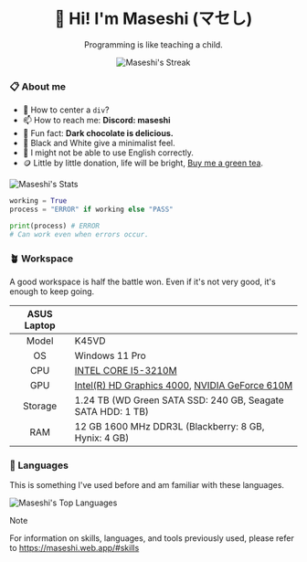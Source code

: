 <div align="center">
  <h1>👋 Hi! I'm Maseshi <strong>(マセし)</strong></h1>
  <p>Programming is like teaching a child.</p>
  <img src="https://github-readme-streak-stats.herokuapp.com/?user=Maseshi&theme=transparent&hide_border=true" alt="Maseshi's Streak" />
</div>

### 📋 About me

- 🤔 How to center a `div`?
- 📫 How to reach me: **Discord: maseshi**
- 🍫 Fun fact: **Dark chocolate is delicious.**
- 🎨 Black and White give a minimalist feel.
- 💬 I might not be able to use English correctly.
- 🪙 Little by little donation, life will be bright, [Buy me a green tea](https://www.buymeacoffee.com/maseshi).

![Maseshi's Stats](https://github-readme-stats.vercel.app/api?username=Maseshi&theme=transparent&hide_border=true&show_icons=true)

```python
working = True
process = "ERROR" if working else "PASS"

print(process) # ERROR
# Can work even when errors occur.
```

### 🪴 Workspace

A good workspace is half the battle won. Even if it's not very good, it's enough to keep going.

| ASUS Laptop | |
|    :---:    | --- |
| Model       | K45VD |
| OS          | Windows 11 Pro |
| CPU         | [INTEL CORE I5-3210M](https://www.intel.com/content/www/us/en/products/sku/65708/intel-core-i53210m-processor-3m-cache-up-to-3-10-ghz-bga/specifications.html) |
| GPU         | [Intel(R) HD Graphics 4000](https://www.techpowerup.com/gpu-specs/hd-graphics-4000-mobile.c1266), [NVIDIA GeForce 610M](https://www.techpowerup.com/gpu-specs/geforce-610m.c355) |
| Storage     | 1.24 TB (WD Green SATA SSD: 240 GB, Seagate SATA HDD: 1 TB) |
| RAM         | 12 GB 1600 MHz DDR3L (Blackberry: 8 GB, Hynix: 4 GB) |

### 🧰 Languages

This is something I've used before and am familiar with these languages.

![Maseshi's Top Languages](https://github-readme-stats.vercel.app/api/top-langs/?username=Maseshi&theme=transparent&hide_border=true&layout=pie)

> [!NOTE]
> For information on skills, languages, and tools previously used, please refer to https://maseshi.web.app/#skills

